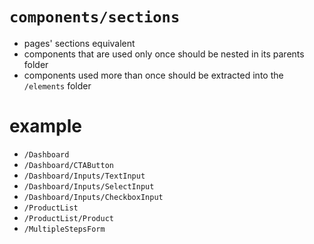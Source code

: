 # `components/sections`
- pages' sections equivalent
- components that are used only once should be nested in its parents folder
- components used more than once should be extracted into the `/elements` folder

# example
- `/Dashboard`
- `/Dashboard/CTAButton`
- `/Dashboard/Inputs/TextInput`
- `/Dashboard/Inputs/SelectInput`
- `/Dashboard/Inputs/CheckboxInput`
- `/ProductList`
- `/ProductList/Product`
- `/MultipleStepsForm`